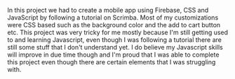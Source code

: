 In this project we had to create a mobile app using Firebase, CSS and JavaScript by following a tutorial on Scrimba. Most of my customizations were CSS based such as the background color and the add to cart button etc. This project was very tricky for me mostly because I'm still getting used to and learning Javascript, even though I was following a tutorial there are still some stuff that I don't understand yet. I do believe my Javascript skills will improve in due time though and I'm proud that I was able to complete this project even though there are certain elements that I was struggling with.